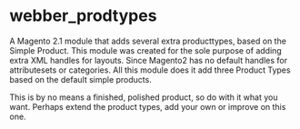# webber_prodtypes
A Magento 2.1 module that adds several extra producttypes, based on the Simple Product.
This module was created for the sole purpose of adding extra XML handles for layouts. Since Magento2 has no default handles for attributesets or categories. All this module does it add three Product Types based on the default simple products.

This is by no means a finished, polished product, so do with it what you want. Perhaps extend the product types, add your own or improve on this one.
